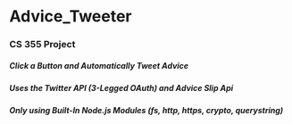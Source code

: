# Advice_Tweeter
### CS 355 Project

##### Click a Button and Automatically Tweet Advice
##### Uses the Twitter API (3-Legged OAuth) and Advice Slip Api
##### Only using Built-In Node.js Modules (fs, http, https, crypto, querystring)
